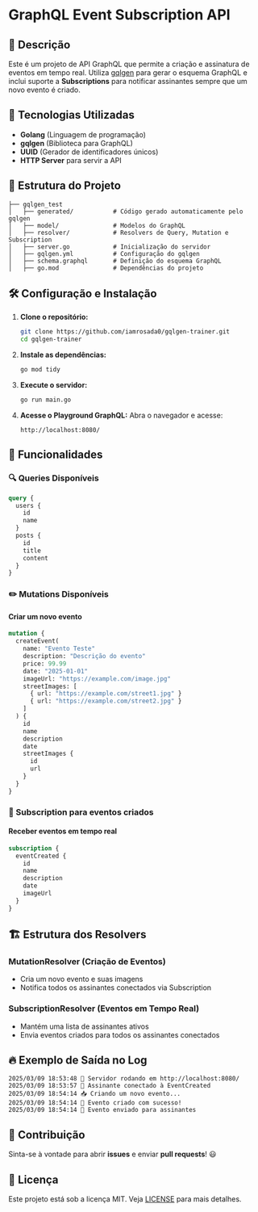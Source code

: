 # GraphQL Event Subscription API

## 📌 Descrição
Este é um projeto de API GraphQL que permite a criação e assinatura de eventos em tempo real. Utiliza [gqlgen](https://github.com/99designs/gqlgen) para gerar o esquema GraphQL e inclui suporte a **Subscriptions** para notificar assinantes sempre que um novo evento é criado.

## 🚀 Tecnologias Utilizadas
- **Golang** (Linguagem de programação)
- **gqlgen** (Biblioteca para GraphQL)
- **UUID** (Gerador de identificadores únicos)
- **HTTP Server** para servir a API

## 📂 Estrutura do Projeto
```
├── gqlgen_test
│   ├── generated/           # Código gerado automaticamente pelo gqlgen
│   ├── model/               # Modelos do GraphQL
│   ├── resolver/            # Resolvers de Query, Mutation e Subscription
│   ├── server.go            # Inicialização do servidor
│   ├── gqlgen.yml           # Configuração do gqlgen
│   ├── schema.graphql       # Definição do esquema GraphQL
│   ├── go.mod               # Dependências do projeto
```

## 🛠 Configuração e Instalação
1. **Clone o repositório:**
   ```sh
   git clone https://github.com/iamrosada0/gqlgen-trainer.git
   cd gqlgen-trainer
   ```

2. **Instale as dependências:**
   ```sh
   go mod tidy
   ```

3. **Execute o servidor:**
   ```sh
   go run main.go
   ```

4. **Acesse o Playground GraphQL:**
   Abra o navegador e acesse:
   ```
   http://localhost:8080/
   ```

## 📌 Funcionalidades
### 🔍 Queries Disponíveis
```graphql
query {
  users {
    id
    name
  }
  posts {
    id
    title
    content
  }
}
```

### ✏️ Mutations Disponíveis
#### Criar um novo evento
```graphql
mutation {
  createEvent(
    name: "Evento Teste"
    description: "Descrição do evento"
    price: 99.99
    date: "2025-01-01"
    imageUrl: "https://example.com/image.jpg"
    streetImages: [
      { url: "https://example.com/street1.jpg" }
      { url: "https://example.com/street2.jpg" }
    ]
  ) {
    id
    name
    description
    date
    streetImages {
      id
      url
    }
  }
}
```

### 📡 Subscription para eventos criados
#### Receber eventos em tempo real
```graphql
subscription {
  eventCreated {
    id
    name
    description
    date
    imageUrl
  }
}
```

## 🏗 Estrutura dos Resolvers
### **MutationResolver** (Criação de Eventos)
- Cria um novo evento e suas imagens
- Notifica todos os assinantes conectados via Subscription

### **SubscriptionResolver** (Eventos em Tempo Real)
- Mantém uma lista de assinantes ativos
- Envia eventos criados para todos os assinantes conectados

## 🔥 Exemplo de Saída no Log
```
2025/03/09 18:53:48 🚀 Servidor rodando em http://localhost:8080/
2025/03/09 18:53:57 📡 Assinante conectado à EventCreated
2025/03/09 18:54:14 📥 Criando um novo evento...
2025/03/09 18:54:14 🎉 Evento criado com sucesso!
2025/03/09 18:54:14 📢 Evento enviado para assinantes
```

## 📌 Contribuição
Sinta-se à vontade para abrir **issues** e enviar **pull requests**! 😃

## 📜 Licença
Este projeto está sob a licença MIT. Veja [LICENSE](LICENSE) para mais detalhes.

